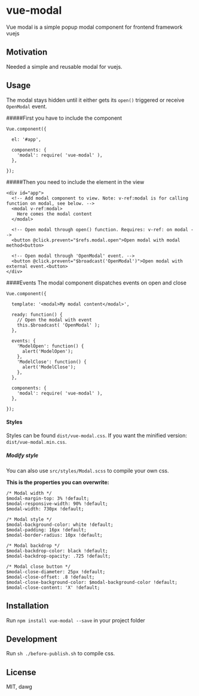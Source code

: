 # vue-modal
Vue modal is a simple popup modal component for frontend framework vuejs

## Motivation

Needed a simple and reusable modal for vuejs.

## Usage
The modal stays hidden until it either gets its ```open()``` triggered or receive ```OpenModal``` event.

#####First you have to include the component
```
Vue.component({

  el: '#app',
  
  components: {
    'modal': require( 'vue-modal' ),
  },
  
});
```

#####Then you need to include the element in the view
```
<div id="app">
  <!-- Add modal component to view. Note: v-ref:modal is for calling function on modal, see below. -->
  <modal v-ref:modal>
    Here comes the modal content
  </modal>
  
  <!-- Open modal through open() function. Requires: v-ref: on modal -->
  <button @click.prevent="$refs.modal.open">Open modal with modal method<button>
  
  <!-- Open modal through 'OpenModal' event. -->
  <button @click.prevent="$broadcast('OpenModal')">Open modal with external event.<button>
</div>
```

####Events
The modal component dispatches events on open and close
```
Vue.component({

  template: '<modal>My modal content</modal>',
  
  ready: function() {
    // Open the modal with event
    this.$broadcast( 'OpenModal' );
  },
  
  events: {
    'ModelOpen': function() {
      alert('ModelOpen');
    },
    'ModelClose': function() {
      alert('ModelClose');
    },
  },
  
  components: {
    'modal': require( 'vue-modal' ),
  },
  
});
```

#### Styles
Styles can be found ```dist/vue-modal.css```. If you want the minified version: ```dist/vue-modal.min.css```.

##### Modify style
You can also use ```src/styles/Modal.scss``` to compile your own css.

**This is the properties you can overwrite:**
```
/* Modal width */
$modal-margin-top: 3% !default;
$modal-responsive-width: 90% !default;
$modal-width: 730px !default;

/* Modal style */
$modal-background-color: white !default;
$modal-padding: 16px !default;
$modal-border-radius: 10px !default;

/* Modal backdrop */
$modal-backdrop-color: black !default;
$modal-backdrop-opacity: .725 !default;

/* Modal close button */
$modal-close-diameter: 25px !default;
$modal-close-offset: .8 !default;
$modal-close-background-color: $modal-background-color !default;
$modal-close-content: 'X' !default;
```

## Installation

Run ```npm install vue-modal --save``` in your project folder


## Development

Run ```sh ./before-publish.sh``` to compile css.

## License

MIT, dawg
